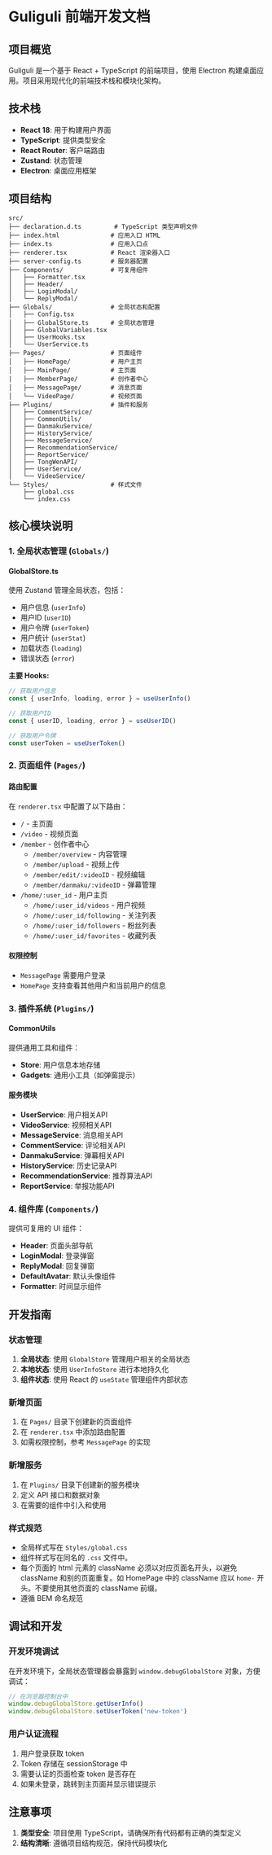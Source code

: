# Guliguli 前端开发文档

## 项目概览

Guliguli 是一个基于 React + TypeScript 的前端项目，使用 Electron 构建桌面应用。项目采用现代化的前端技术栈和模块化架构。

## 技术栈

- **React 18**: 用于构建用户界面
- **TypeScript**: 提供类型安全
- **React Router**: 客户端路由
- **Zustand**: 状态管理
- **Electron**: 桌面应用框架

## 项目结构

```
src/
├── declaration.d.ts         # TypeScript 类型声明文件
├── index.html              # 应用入口 HTML
├── index.ts                # 应用入口点
├── renderer.tsx            # React 渲染器入口
├── server-config.ts        # 服务器配置
├── Components/             # 可复用组件
│   ├── Formatter.tsx
│   ├── Header/
│   ├── LoginModal/
│   └── ReplyModal/
├── Globals/                # 全局状态和配置
│   ├── Config.tsx
│   ├── GlobalStore.ts      # 全局状态管理
│   ├── GlobalVariables.tsx
│   ├── UserHooks.tsx
│   └── UserService.ts
├── Pages/                  # 页面组件
│   ├── HomePage/           # 用户主页
│   ├── MainPage/           # 主页面
|   ├── MemberPage/         # 创作者中心
│   ├── MessagePage/        # 消息页面
│   └── VideoPage/          # 视频页面
├── Plugins/                # 插件和服务
│   ├── CommentService/
│   ├── CommonUtils/
│   ├── DanmakuService/
│   ├── HistoryService/
│   ├── MessageService/
│   ├── RecommendationService/
│   ├── ReportService/
│   ├── TongWenAPI/
│   ├── UserService/
│   └── VideoService/
└── Styles/                 # 样式文件
    ├── global.css
    └── index.css
```

## 核心模块说明

### 1. 全局状态管理 (`Globals/`)

#### GlobalStore.ts
使用 Zustand 管理全局状态，包括：
- 用户信息 (`userInfo`)
- 用户ID (`userID`) 
- 用户令牌 (`userToken`)
- 用户统计 (`userStat`)
- 加载状态 (`loading`)
- 错误状态 (`error`)

**主要 Hooks:**
```typescript
// 获取用户信息
const { userInfo, loading, error } = useUserInfo()

// 获取用户ID
const { userID, loading, error } = useUserID()

// 获取用户令牌
const userToken = useUserToken()
```

### 2. 页面组件 (`Pages/`)

#### 路由配置
在 `renderer.tsx` 中配置了以下路由：

- `/` - 主页面
- `/video` - 视频页面  
- `/member` - 创作者中心
  - `/member/overview` - 内容管理
  - `/member/upload` - 视频上传
  - `/member/edit/:videoID` - 视频编辑
  - `/member/danmaku/:videoID` - 弹幕管理
- `/home/:user_id` - 用户主页
  - `/home/:user_id/videos` - 用户视频
  - `/home/:user_id/following` - 关注列表
  - `/home/:user_id/followers` - 粉丝列表
  - `/home/:user_id/favorites` - 收藏列表

#### 权限控制
- `MessagePage` 需要用户登录
- `HomePage` 支持查看其他用户和当前用户的信息

### 3. 插件系统 (`Plugins/`)

#### CommonUtils
提供通用工具和组件：
- **Store**: 用户信息本地存储
- **Gadgets**: 通用小工具（如弹窗提示）

#### 服务模块
- **UserService**: 用户相关API
- **VideoService**: 视频相关API
- **MessageService**: 消息相关API
- **CommentService**: 评论相关API
- **DanmakuService**: 弹幕相关API
- **HistoryService**: 历史记录API
- **RecommendationService**: 推荐算法API
- **ReportService**: 举报功能API

### 4. 组件库 (`Components/`)

提供可复用的 UI 组件：
- **Header**: 页面头部导航
- **LoginModal**: 登录弹窗
- **ReplyModal**: 回复弹窗
- **DefaultAvatar**: 默认头像组件
- **Formatter**: 时间显示组件

## 开发指南

### 状态管理

1. **全局状态**: 使用 `GlobalStore` 管理用户相关的全局状态
2. **本地状态**: 使用 `UserInfoStore` 进行本地持久化
3. **组件状态**: 使用 React 的 `useState` 管理组件内部状态

### 新增页面

1. 在 `Pages/` 目录下创建新的页面组件
2. 在 `renderer.tsx` 中添加路由配置
3. 如需权限控制，参考 `MessagePage` 的实现

### 新增服务

1. 在 `Plugins/` 目录下创建新的服务模块
2. 定义 API 接口和数据对象
3. 在需要的组件中引入和使用

### 样式规范

- 全局样式写在 `Styles/global.css`
- 组件样式写在同名的 `.css` 文件中。
- 每个页面的 html 元素的 className 必须以对应页面名开头，以避免 className 和别的页面重复。如 HomePage 中的 className 应以 `home-` 开头。不要使用其他页面的 className 前缀。
- 遵循 BEM 命名规范

## 调试和开发

### 开发环境调试

在开发环境下，全局状态管理器会暴露到 `window.debugGlobalStore` 对象，方便调试：

```javascript
// 在浏览器控制台中
window.debugGlobalStore.getUserInfo()
window.debugGlobalStore.setUserToken('new-token')
```

### 用户认证流程

1. 用户登录获取 token
2. Token 存储在 sessionStorage 中
3. 需要认证的页面检查 token 是否存在
4. 如果未登录，跳转到主页面并显示错误提示

## 注意事项

1. **类型安全**: 项目使用 TypeScript，请确保所有代码都有正确的类型定义
2. **结构清晰**: 遵循项目结构规范，保持代码模块化